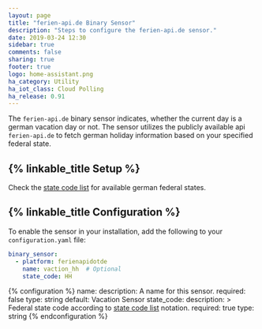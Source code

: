 ```yaml
---
layout: page
title: "ferien-api.de Binary Sensor"
description: "Steps to configure the ferien-api.de sensor."
date: 2019-03-24 12:30
sidebar: true
comments: false
sharing: true
footer: true
logo: home-assistant.png
ha_category: Utility
ha_iot_class: Cloud Polling
ha_release: 0.91
---
```


The `ferien-api.de` binary sensor indicates, whether the current day is a german vacation day or not.
The sensor utilizes the publicly available api `ferien-api.de` to fetch german holiday information based on your specified federal state.

## {% linkable_title Setup %}

Check the [state code list](https://de.wikipedia.org/wiki/ISO_3166-2:DE) for available german federal states.

## {% linkable_title Configuration %}

To enable the sensor in your installation, add the following to your `configuration.yaml` file:

```yaml
binary_sensor:
  - platform: ferienapidotde
    name: vaction_hh  # Optional
    state_code: HH
```

{% configuration %}
name:
  description: A name for this sensor.
  required: false
  type: string
  default: Vacation Sensor
state_code:
  description: >
    Federal state code according to [state code list](https://de.wikipedia.org/wiki/ISO_3166-2:DE) notation.
  required: true
  type: string
{% endconfiguration %}
